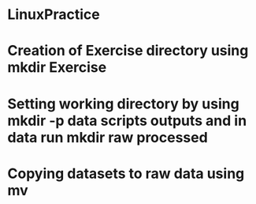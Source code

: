 # LinuxPractice
# Creation of Exercise directory using mkdir Exercise
# Setting working directory by using mkdir -p data scripts outputs and in data run mkdir raw processed
# Copying datasets to raw data using mv 